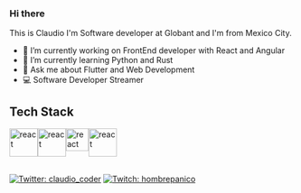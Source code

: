 ### Hi there

This is Claudio
I'm Software developer at Globant and I'm from Mexico City.

- 🔭 I’m currently working on FrontEnd developer with React and Angular
- 🌱 I’m currently learning Python and Rust
- 💬 Ask me about Flutter and Web Development
- 💻 Software Developer Streamer

## Tech Stack

<div style="display:flex">
  <img src="https://cdn.worldvectorlogo.com/logos/react-2.svg" alt="react" width="50"/>
  <img src="https://cdn.worldvectorlogo.com/logos/angular-icon-1.svg" alt="react" width="50"/>
  <img src="https://cdn.worldvectorlogo.com/logos/flutter.svg" alt="react" width="40"/>
  <img src="https://cdn.worldvectorlogo.com/logos/typescript.svg" alt="react" width="50"/>
</div>

</br>

[![Twitter: claudio_coder](https://img.shields.io/twitter/follow/claudio_coder)](https://twitter.com/claudio_coder)
[![Twitch: hombrepanico](https://img.shields.io/twitch/status/hombrepanico?style=social)](https://www.twitch.tv/hombrepanico)
